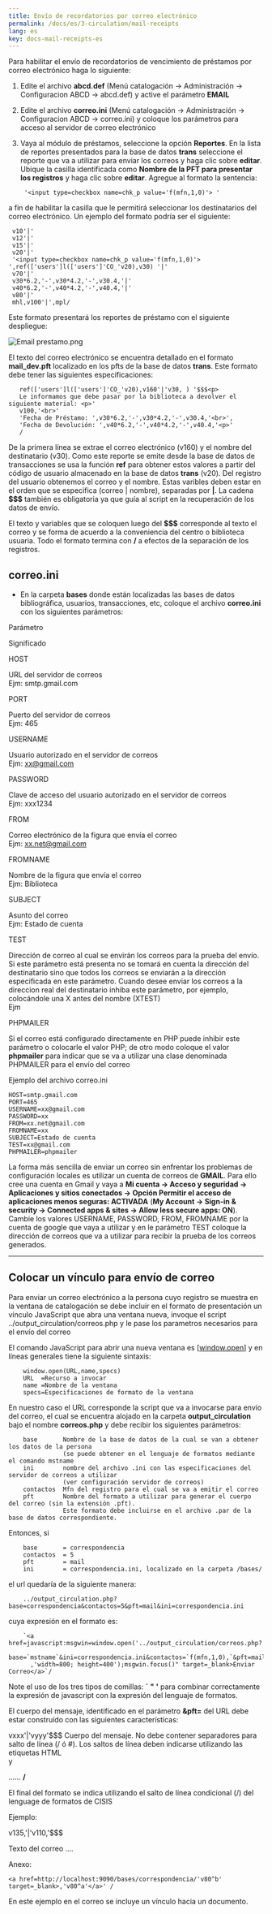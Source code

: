 ```yaml
---
title: Envío de recordatorios por correo electrónico
permalink: /docs/es/3-circulation/mail-receipts
lang: es
key: docs-mail-receipts-es
---
```


Para habilitar el envío de recordatorios de vencimiento de préstamos por correo electrónico haga lo siguiente:

1. Edite el archivo  **abcd.def**  (Menú catalogación -> Administración -> Configuracion ABCD -> abcd.def) y active el parámetro  **EMAIL**

2. Edite el archivo  **correo.ini**  (Menú catalogación -> Administración -> Configuracion ABCD -> correo.ini) y coloque los parámetros para acceso al servidor de correo electrónico

3. Vaya al módulo de préstamos, seleccione la opción  **Reportes**. En la lista de reportes presentados para la base de datos  **trans**  seleccione el reporte que va a utilizar para enviar los correos y haga clic sobre  **editar**. Ubique la casilla identificada como  **Nombre de la PFT para presentar los registros**  y haga clic sobre  **editar**. Agregue al formato la sentencia:

        '<input type=checkbox name=chk_p value='f(mfn,1,0)'> ' 

a fin de habilitar la casilla que le permitirá seleccionar los destinatarios del correo electrónico. Un ejemplo del formato podría ser el siguiente:

     
     v10'|'
     v12'|'
     v15'|'
     v20'|'
     '<input type=checkbox name=chk_p value='f(mfn,1,0)'> ',ref(['users']l(['users']'CO_'v20),v30) '|'
     v70'|'
     v30*6.2,'-',v30*4.2,'-',v30.4,'|'
     v40*6.2,'-',v40*4.2,'-',v40.4,'|'
     v80'|'
     mhl,v100'|',mpl/

Este formato presentará los reportes de préstamo con el siguiente despliegue:

![Email prestamo.png](/wiki/docs/{{page.lang}}/images/Email_prestamo.png)

El texto del correo electrónico se encuentra detallado en el formato  **mail_dev.pft**  localizado en los pfts de la base de datos  **trans**. Este formato debe tener las siguientes especificaciones:

      
       ref(['users']l(['users']'CO_'v20),v160'|'v30, ) '$$$<p>
       Le informamos que debe pasar por la biblioteca a devolver el siguiente material: <p>'
       v100,'<br>'
       'Fecha de Préstamo: ',v30*6.2,'-',v30*4.2,'-',v30.4,'<br>',
       'Fecha de Devolución: ',v40*6.2,'-',v40*4.2,'-',v40.4,'<p>'
       /

De la primera línea se extrae el correo electrónico (v160) y el nombre del destinatario (v30). Como este reporte se emite desde la base de datos de transacciones se usa la función  **ref**  para obtener estos valores a partir del código de usuario almacenado en la base de datos  **trans**  (v20). Del registro del usuario obtenemos el correo y el nombre. Estas varibles deben estar en el orden que se especifica (correo | nombre), separadas por  **|**. La cadena  **$$$**  también es obligatoria ya que guía al script en la recuperación de los datos de envío.

El texto y variables que se coloquen luego del  **$$$**  corresponde al texto el correo y se forma de acuerdo a la conveniencia del centro o biblioteca usuaria. Todo el formato termina con  **/**  a efectos de la separación de los registros.

  
## correo.ini

-   En la carpeta  **bases**  donde están localizadas las bases de datos bibliográfica, usuarios, transacciones, etc, coloque el archivo  **correo.ini**  con los siguientes parámetros:

Parámetro

Significado

HOST

URL del servidor de correos  
Ejm: smtp.gmail.com

PORT

Puerto del servidor de correos  
Ejm: 465

USERNAME

Usuario autorizado en el servidor de correos  
Ejm: xx@gmail.com

PASSWORD

Clave de acceso del usuario autorizado en el servidor de correos  
Ejm: xxx1234

FROM

Correo electrónico de la figura que envía el correo  
Ejm: xx.net@gmail.com

FROMNAME

Nombre de la figura que envía el correo  
Ejm: Biblioteca

SUBJECT

Asunto del correo  
Ejm: Estado de cuenta

TEST

Dirección de correo al cual se envirán los correos para la prueba del envío. Si este parámetro está presenta no se tomará en cuenta la dirección del destinatario sino que todos los correos se enviarán a la dirección especificada en este parámetro. Cuando desee enviar los correos a la direccion real del destinatario inhiba este parámetro, por ejemplo, colocándole una X antes del nombre (XTEST)  
Ejm

PHPMAILER

Si el correo está configurado directamente en PHP puede inhibir este parámetro o colocarle el valor PHP; de otro modo coloque el valor  **phpmailer**  para indicar que se va a utilizar una clase denominada PHPMAILER para el envío del correo

Ejemplo del archivo correo.ini

    HOST=smtp.gmail.com
    PORT=465
    USERNAME=xx@gmail.com
    PASSWORD=xx
    FROM=xx.net@gmail.com        
    FROMNAME=xx
    SUBJECT=Estado de cuenta
    TEST=xx@gmail.com
    PHPMAILER=phpmailer

La forma más sencilla de enviar un correo sin enfrentar los problemas de configuración locales es utilizar un cuenta de correos de  **GMAIL**. Para ello cree una cuenta en Gmail y vaya a  **Mi cuenta -> Acceso y seguridad -> Aplicaciones y sitios conectados -> Opción Permitir el acceso de aplicaciones menos seguras: ACTIVADA**  (**My Account -> Sign-in & security -> Connected apps & sites -> Allow less secure apps: ON**). Cambie los valores USERNAME, PASSWORD, FROM, FROMNAME por la cuenta de google que vaya a utilizar y en le parámetro TEST coloque la dirección de correos que va a utilizar para recibir la prueba de los correos generados.


--- 

## Colocar un vínculo para envío de correo

Para enviar un correo electrónico a la persona cuyo registro se muestra en la ventana de catalogación se debe incluir en el formato de presentación un vínculo JavaScript que abra una ventana nueva, invoque el script ../output_circulation/correos.php y le pase los parametros necesarios para el envío del correo

El comando JavaScript para abrir una nueva ventana es [[window.open](http://www.w3schools.com/jsref/met_win_open.asp)] y en líneas generales tiene la siguiente sintaxis:

```
    window.open(URL,name,specs)
    URL  =Recurso a invocar
    name =Nombre de la ventana
    specs=Especificaciones de formato de la ventana
```

En nuestro caso el URL corresponde la script que va a invocarse para envío del correo, el cual se encuentra alojado en la carpeta **output_circulation** bajo el nombre **correos.php** y debe recibir los siguientes parámetros:

```
    base       Nombre de la base de datos de la cual se van a obtener los datos de la persona
               (se puede obtener en el lenguaje de formatos mediante el comando mstname
    ini        nombre del archivo .ini con las especificaciones del servidor de correos a utilizar
               (ver configuración servidor de correos)
    contactos  Mfn del registro para el cual se va a emitir el correo
    pft        Nombre del formato a utilizar para generar el cuerpo del correo (sin la extensión .pft). 
               Este formato debe incluirse en el archivo .par de la base de datos correspondiente.
```

Entonces, si

```
    base       = correspondencia
    contactos  = 5
    pft        = mail
    ini        = correspondencia.ini, localizado en la carpeta /bases/
```

el url quedaría de la siguiente manera:

```
    ../output_circulation.php?base=correspondencia&contactos=5&pft=mail&ini=correspondencia.ini
```

cuya expresión en el formato es:

```
    `<a href=javascript:msgwin=window.open('../output_circulation/correos.php?
      base=`mstname`&ini=correspondencia.ini&contactos=`f(mfn,1,0),`&pft=mail',
      ,'width=800; height=400');msgwin.focus()" target=_blank>Enviar Correo</a>`/
```

Note el uso de los tres tipos de comillas: **`** **"** **'** para combinar correctamente la expresión de javascript con la expresión del lenguaje de formatos.

El cuerpo del mensaje, identificado en el parámetro **&pft=** del URL debe estar construído con las siguientes características:

vxxx'|'vyyy'$$$ Cuerpo del mensaje. No debe contener separadores para salto de línea (/ ó #). Los saltos de línea deben indicarse utilizando las etiquetas HTML <BR> y <P> ...... **/**

El final del formato se indica utilizando el salto de línea condicional (/) del lenguage de formatos de CISIS

Ejemplo:

v135,'|'v110,'$$$

Texto del correo ....

Anexo: 

`<a href=http://localhost:9090/bases/correspondencia/'v80^b' target=_blank>,'v80^a'</a>' /` 

En este ejemplo en el correo se incluye un vínculo hacia un documento.

